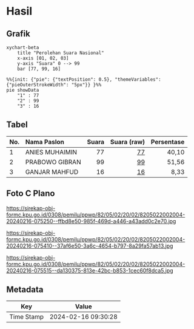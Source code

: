 # Hasil

## Grafik

```mermaid
xychart-beta
    title "Perolehan Suara Nasional"
    x-axis [01, 02, 03]
    y-axis "Suara" 0 --> 99
    bar [77, 99, 16]
```

```mermaid
%%{init: {"pie": {"textPosition": 0.5}, "themeVariables": {"pieOuterStrokeWidth": "5px"}} }%%
pie showData
    "1" : 77
    "2" : 99
    "3" : 16
```

## Tabel

| No. | Nama Paslon    | Suara | Suara (raw) | Persentase |
|:--- |:-------------- | -----:| -----------:| ----------:|
| 1   | ANIES MUHAIMIN | 77    | [77][p-1]   | 40,10      |
| 2   | PRABOWO GIBRAN | 99    | [99][p-2]   | 51,56      |
| 3   | GANJAR MAHFUD  | 16    | [16][p-3]   | 8,33       |


[p-1]: https://github.com/gigit-pemilu/pemilu-2024/blob/main/pilpres/hitung-suara/sub/82-maluku-utara/sub/05-kepulauan-sula/sub/02-sanana/sub/2002-fagudu/sub/004-tps/sub/paslon-1.txt
[p-2]: https://github.com/gigit-pemilu/pemilu-2024/blob/main/pilpres/hitung-suara/sub/82-maluku-utara/sub/05-kepulauan-sula/sub/02-sanana/sub/2002-fagudu/sub/004-tps/sub/paslon-2.txt
[p-3]: https://github.com/gigit-pemilu/pemilu-2024/blob/main/pilpres/hitung-suara/sub/82-maluku-utara/sub/05-kepulauan-sula/sub/02-sanana/sub/2002-fagudu/sub/004-tps/sub/paslon-3.txt

## Foto C Plano

https://sirekap-obj-formc.kpu.go.id/0308/pemilu/ppwp/82/05/02/20/02/8205022002004-20240216-075250--ffbd8e50-985f-469d-a446-a43add0c2e70.jpg

https://sirekap-obj-formc.kpu.go.id/0308/pemilu/ppwp/82/05/02/20/02/8205022002004-20240216-075410--37af6e50-3a6c-4654-b797-8a29fa57ab13.jpg

https://sirekap-obj-formc.kpu.go.id/0308/pemilu/ppwp/82/05/02/20/02/8205022002004-20240216-075515--da130375-813e-42bc-b853-1cec60f8dca5.jpg


## Metadata

| Key        | Value               |
| ---------- | ------------------- |
| Time Stamp | 2024-02-16 09:30:28 |



